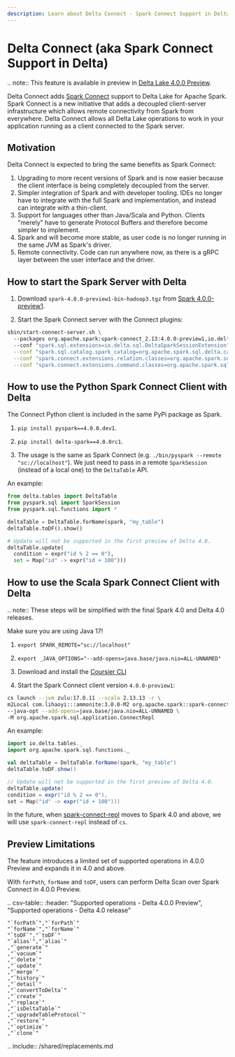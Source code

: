 ```yaml
---
description: Learn about Delta Connect - Spark Connect Support in Delta.
---
```


# Delta Connect (aka Spark Connect Support in Delta)

.. note:: This feature is available in preview in [Delta Lake 4.0.0 Preview](https://github.com/delta-io/delta/releases/tag/v4.0.0rc1).

Delta Connect adds [Spark Connect](https://spark.apache.org/docs/latest/spark-connect-overview.html) support to Delta Lake for Apache Spark. Spark Connect is a new initiative that adds a decoupled client-server infrastructure which allows remote connectivity from Spark from everywhere. Delta Connect allows all Delta Lake operations to work in your application running as a client connected to the Spark server.

## Motivation

Delta Connect is expected to bring the same benefits as Spark Connect:

1. Upgrading to more recent versions of Spark and <Delta> is now easier because the client interface is being completely decoupled from the server.
2. Simpler integration of Spark and <Delta> with developer tooling. IDEs no longer have to integrate with the full Spark and <Delta> implementation, and instead can integrate with a thin-client.
3. Support for languages other than Java/Scala and Python. Clients "merely" have to generate Protocol Buffers and therefore become simpler to implement.
4. Spark and <Delta> will become more stable, as user code is no longer running in the same JVM as Spark's driver.
5. Remote connectivity. Code can run anywhere now, as there is a gRPC layer between the user interface and the driver.

## How to start the Spark Server with Delta

1. Download `spark-4.0.0-preview1-bin-hadoop3.tgz` from [Spark 4.0.0-preview1](https://archive.apache.org/dist/spark/spark-4.0.0-preview1).

2. Start the Spark Connect server with the <Delta> Connect plugins:

```bash
sbin/start-connect-server.sh \ 
  --packages org.apache.spark:spark-connect_2.13:4.0.0-preview1,io.delta:delta-connect-server_2.13:4.0.0rc1,io.delta:delta-connect-common_2.13:4.0.0rc1,com.google.protobuf:protobuf-java:3.25.1 \ 
  --conf "spark.sql.extensions=io.delta.sql.DeltaSparkSessionExtension" \
  --conf "spark.sql.catalog.spark_catalog=org.apache.spark.sql.delta.catalog.DeltaCatalog" \
  --conf "spark.connect.extensions.relation.classes=org.apache.spark.sql.connect.delta.DeltaRelationPlugin" \
  --conf "spark.connect.extensions.command.classes=org.apache.spark.sql.connect.delta.DeltaCommandPlugin"
```

## How to use the Python Spark Connect Client with Delta

The <Delta> Connect Python client is included in the same PyPi package as <Delta> Spark.

1. `pip install pyspark==4.0.0.dev1`.

2. `pip install delta-spark==4.0.0rc1`.

3. The usage is the same as Spark Connect (e.g. `./bin/pyspark --remote "sc://localhost"`).
We just need to pass in a remote `SparkSession` (instead of a local one) to the `DeltaTable` API.

An example:

```python
from delta.tables import DeltaTable
from pyspark.sql import SparkSession
from pyspark.sql.functions import *

deltaTable = DeltaTable.forName(spark, "my_table")
deltaTable.toDF().show()

# Update will not be supported in the first preview of Delta 4.0.
deltaTable.update(
  condition = expr("id % 2 == 0"),
  set = Map("id" -> expr("id + 100")))
```

## How to use the Scala Spark Connect Client with Delta

.. note:: These steps will be simplified with the final Spark 4.0 and Delta 4.0 releases.

Make sure you are using Java 17!

1. `export SPARK_REMOTE="sc://localhost"`

2. `export _JAVA_OPTIONS="--add-opens=java.base/java.nio=ALL-UNNAMED"`

3. Download and install the [Coursier CLI](https://get-coursier.io/docs/cli-installation)

4. Start the Spark Connect client version `4.0.0-preview1`:

```bash
cs launch --jvm zulu:17.0.11 --scala 2.13.13 -r \
m2Local com.lihaoyi:::ammonite:3.0.0-M2 org.apache.spark::spark-connect-client-jvm:4.0.0-preview1 io.delta:delta-connect-client_2.13:4.0.0rc1 io.delta:delta-connect-common_2.13:4.0.0rc1 com.google.protobuf:protobuf-java:3.25.1 \
--java-opt --add-opens=java.base/java.nio=ALL-UNNAMED \
-M org.apache.spark.sql.application.ConnectRepl
```

An example:
    
```scala
import io.delta.tables._
import org.apache.spark.sql.functions._

val deltaTable = DeltaTable.forName(spark, "my_table")
deltaTable.toDF.show()

// Update will not be supported in the first preview of Delta 4.0.
deltaTable.update(
condition = expr("id % 2 == 0"),
set = Map("id" -> expr("id + 100")))
```

In the future, when [spark-connect-repl](https://spark.apache.org/docs/4.0.0-preview1/spark-connect-overview.html#use-spark-connect-for-interactive-analysis) moves to Spark 4.0 and above, we will use `spark-connect-repl` instead of `cs`.

## Preview Limitations

The feature introduces a limited set of supported operations in <Delta> 4.0.0 Preview and expands it in <Delta> 4.0 and above.

With `forPath`, `forName` and `toDF`, users can perform Delta Scan over Spark Connect in <Delta> 4.0.0 Preview.

.. csv-table::
    :header: "Supported operations - Delta 4.0.0 Preview", "Supported operations - Delta 4.0 release"

    "`forPath`","`forPath`"
    "`forName`","`forName`"
    "`toDF`","`toDF`"
    "`alias`","`alias`"
    ,"`generate`"
    ,"`vacuum`"
    ,"`delete`"
    ,"`update`"
    ,"`merge`"
    ,"`history`"
    ,"`detail`"
    ,"`convertToDelta`"
    ,"`create`"
    ,"`replace`"
    ,"`isDeltaTable`"
    ,"`upgradeTableProtocol`"
    ,"`restore`"
    ,"`optimize`"
    ,"`clone`"

.. include:: /shared/replacements.md

